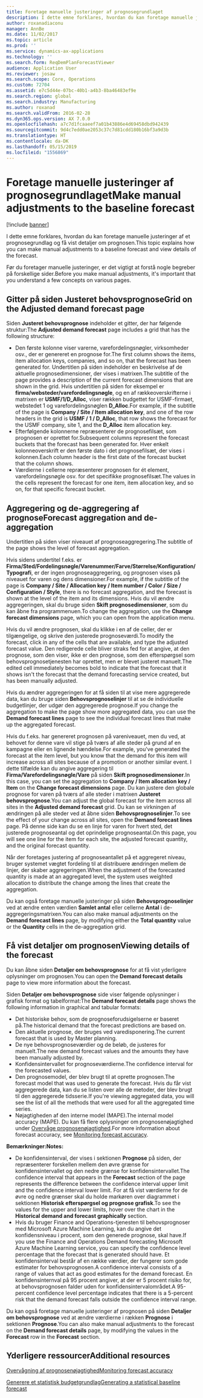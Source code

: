 ```yaml
---
title: Foretage manuelle justeringer af prognosegrundlaget
description: I dette emne forklares, hvordan du kan foretage manuelle justeringer af et prognosegrundlag og få vist detaljer om prognosen.
author: roxanadiaconu
manager: AnnBe
ms.date: 11/02/2017
ms.topic: article
ms.prod: ''
ms.service: dynamics-ax-applications
ms.technology: ''
ms.search.form: ReqDemPlanForecastViewer
audience: Application User
ms.reviewer: josaw
ms.search.scope: Core, Operations
ms.custom: 72704
ms.assetid: e7c5d44e-07bc-40b1-a4b3-8ba46483ef9e
ms.search.region: global
ms.search.industry: Manufacturing
ms.author: roxanad
ms.search.validFrom: 2016-02-28
ms.dyn365.ops.version: AX 7.0.0
ms.openlocfilehash: a7c7d1fcaaeef7a01b43886e4d69458dbd942439
ms.sourcegitcommit: 9d4c7edd0ae2053c37c7d81cdd180b16bf3a9d3b
ms.translationtype: HT
ms.contentlocale: da-DK
ms.lasthandoff: 05/15/2019
ms.locfileid: "1556869"
---
```

# <a name="make-manual-adjustments-to-the-baseline-forecast"></a><span data-ttu-id="353e5-103">Foretage manuelle justeringer af prognosegrundlaget</span><span class="sxs-lookup"><span data-stu-id="353e5-103">Make manual adjustments to the baseline forecast</span></span>

[!include [banner](../includes/banner.md)]

<span data-ttu-id="353e5-104">I dette emne forklares, hvordan du kan foretage manuelle justeringer af et prognosegrundlag og få vist detaljer om prognosen.</span><span class="sxs-lookup"><span data-stu-id="353e5-104">This topic explains how you can make manual adjustments to a baseline forecast and view details of the forecast.</span></span> 

<span data-ttu-id="353e5-105">Før du foretager manuelle justeringer, er det vigtigt at forstå nogle begreber på forskellige sider.</span><span class="sxs-lookup"><span data-stu-id="353e5-105">Before you make manual adjustments, it's important that you understand a few concepts on various pages.</span></span>

## <a name="grid-on-the-adjusted-demand-forecast-page"></a><span data-ttu-id="353e5-106">Gitter på siden Justeret behovsprognose</span><span class="sxs-lookup"><span data-stu-id="353e5-106">Grid on the Adjusted demand forecast page</span></span>
<span data-ttu-id="353e5-107">Siden **Justeret behovsprognose** indeholder et gitter, der har følgende struktur:</span><span class="sxs-lookup"><span data-stu-id="353e5-107">The **Adjusted demand forecast** page includes a grid that has the following structure:</span></span>

-   <span data-ttu-id="353e5-108">Den første kolonne viser varerne, varefordelingsnøgler, virksomheder osv., der er genereret en prognose for.</span><span class="sxs-lookup"><span data-stu-id="353e5-108">The first column shows the items, item allocation keys, companies, and so on, that the forecast has been generated for.</span></span> <span data-ttu-id="353e5-109">Undertitlen på siden indeholder en beskrivelse af de aktuelle prognosedimensioner, der vises i matrixen.</span><span class="sxs-lookup"><span data-stu-id="353e5-109">The subtitle of the page provides a description of the current forecast dimensions that are shown in the grid.</span></span> <span data-ttu-id="353e5-110">Hvis undertitlen på siden for eksempel er **firma/websteder/varefordelingsnøgle**, og en af rækkeoverskrifterne i matrixen er **USMF/1/D\_Alloc**, viser rækken budgettet for USMF-firmaet, webstedet 1 og varefordelingsnøglen **D\_Alloc**.</span><span class="sxs-lookup"><span data-stu-id="353e5-110">For example, if the subtitle of the page is **Company / Site / Item allocation key**, and one of the row headers in the grid is **USMF / 1 / D\_Alloc**, that row shows the forecast for the USMF company, site 1, and the **D\_Alloc** item allocation key.</span></span>
-   <span data-ttu-id="353e5-111">Efterfølgende kolonnerne repræsenterer de prognosefilsæt, som prognosen er oprettet for.</span><span class="sxs-lookup"><span data-stu-id="353e5-111">Subsequent columns represent the forecast buckets that the forecast has been generated for.</span></span> <span data-ttu-id="353e5-112">Hver enkelt kolonneoverskrift er den første dato i det prognosefilsæt, der vises i kolonnen.</span><span class="sxs-lookup"><span data-stu-id="353e5-112">Each column header is the first date of the forecast bucket that the column shows.</span></span>
-   <span data-ttu-id="353e5-113">Værdierne i cellerne repræsenterer prognosen for ét element, varefordelingsnøgle osv. for det specifikke prognosefilsæt.</span><span class="sxs-lookup"><span data-stu-id="353e5-113">The values in the cells represent the forecast for one item, item allocation key, and so on, for that specific forecast bucket.</span></span>

## <a name="forecast-aggregation-and-de-aggregation"></a><span data-ttu-id="353e5-114">Aggregering og de-aggregering af prognose</span><span class="sxs-lookup"><span data-stu-id="353e5-114">Forecast aggregation and de-aggregation</span></span>
<span data-ttu-id="353e5-115">Undertitlen på siden viser niveauet af prognoseaggregering.</span><span class="sxs-lookup"><span data-stu-id="353e5-115">The subtitle of the page shows the level of forecast aggregation.</span></span> 

<span data-ttu-id="353e5-116">Hvis sidens undertitel f.eks. er **Firma/Sted/Fordelingsnøgle/Varenummer/Farve/Størrelse/Konfiguration/Typografi**, er der ingen prognoseaggregering, og prognosen vises på niveauet for varen og dens dimensioner.</span><span class="sxs-lookup"><span data-stu-id="353e5-116">For example, if the subtitle of the page is **Company / Site / Allocation key / Item number / Color / Size / Configuration / Style**, there is no forecast aggregation, and the forecast is shown at the level of the item and its dimensions.</span></span> <span data-ttu-id="353e5-117">Hvis du vil ændre aggregeringen, skal du bruge siden **Skift prognosedimensioner**, som du kan åbne fra programmenuen.</span><span class="sxs-lookup"><span data-stu-id="353e5-117">To change the aggregation, use the **Change forecast dimensions** page, which you can open from the application menu.</span></span> 

<span data-ttu-id="353e5-118">Hvis du vil ændre prognosen, skal du klikke i en af de celler, der er tilgængelige, og skrive den justerede prognoseværdi.</span><span class="sxs-lookup"><span data-stu-id="353e5-118">To modify the forecast, click in any of the cells that are available, and type the adjusted forecast value.</span></span> <span data-ttu-id="353e5-119">Den redigerede celle bliver straks fed for at angive, at den prognose, som den viser, ikke er den prognose, som den efterspørgsel som behovsprognosetjenesten har oprettet, men er blevet justeret manuelt.</span><span class="sxs-lookup"><span data-stu-id="353e5-119">The edited cell immediately becomes bold to indicate that the forecast that it shows isn't the forecast that the demand forecasting service created, but has been manually adjusted.</span></span> 

<span data-ttu-id="353e5-120">Hvis du ændrer aggregeringen for at få siden til at vise mere aggregerede data, kan du bruge siden **Behovsprognoselinjer** til at se de individuelle budgetlinjer, der udgør den aggregerede prognose.</span><span class="sxs-lookup"><span data-stu-id="353e5-120">If you change the aggregation to make the page show more aggregated data, you can use the **Demand forecast lines** page to see the individual forecast lines that make up the aggregated forecast.</span></span> 

<span data-ttu-id="353e5-121">Hvis du f.eks. har genereret prognosen på vareniveauet, men du ved, at behovet for denne vare vil stige på tværs af alle steder på grund af en kampagne eller en lignende hændelse.</span><span class="sxs-lookup"><span data-stu-id="353e5-121">For example, you've generated the forecast at the item level, but you know that the demand for this item will increase across all sites because of a promotion or another similar event.</span></span> <span data-ttu-id="353e5-122">I dette tilfælde kan du angive aggregering til **Firma/Varefordelingsnøgle/Vare** på siden **Skift prognosedimensioner**.</span><span class="sxs-lookup"><span data-stu-id="353e5-122">In this case, you can set the aggregation to **Company / Item allocation key / Item** on the **Change forecast dimensions** page.</span></span> <span data-ttu-id="353e5-123">Du kan justere den globale prognose for varen på tværs af alle steder i matrixen **Justeret behovsprognose**.</span><span class="sxs-lookup"><span data-stu-id="353e5-123">You can adjust the global forecast for the item across all sites in the **Adjusted demand forecast** grid.</span></span> <span data-ttu-id="353e5-124">Du kan se virkningen af ændringen på alle steder ved at åbne siden **Behovsprognoselinjer**.</span><span class="sxs-lookup"><span data-stu-id="353e5-124">To see the effect of your change across all sites, open the **Demand forecast lines** page.</span></span> <span data-ttu-id="353e5-125">På denne side kan du se en linje for varen for hvert sted, det justerede prognoseantal og det oprindelige prognoseantal.</span><span class="sxs-lookup"><span data-stu-id="353e5-125">On this page, you will see one line for the item for each site, the adjusted forecast quantity, and the original forecast quantity.</span></span> 

<span data-ttu-id="353e5-126">Når der foretages justering af prognoseantallet på et aggregeret niveau, bruger systemet vægtet fordeling til at distribuere ændringen mellem de linjer, der skaber aggregeringen.</span><span class="sxs-lookup"><span data-stu-id="353e5-126">When the adjustment of the forecasted quantity is made at an aggregated level, the system uses weighted allocation to distribute the change among the lines that create the aggregation.</span></span> 

<span data-ttu-id="353e5-127">Du kan også foretage manuelle justeringer på siden **Behovsprognoselinjer** ved at ændre enten værdien **Samlet antal** eller cellerne **Antal** i de-aggregeringsmatrixen.</span><span class="sxs-lookup"><span data-stu-id="353e5-127">You can also make manual adjustments on the **Demand forecast lines** page, by modifying either the **Total quantity** value or the **Quantity** cells in the de-aggregation grid.</span></span>

## <a name="viewing-details-of-the-forecast"></a><span data-ttu-id="353e5-128">Få vist detaljer om prognosen</span><span class="sxs-lookup"><span data-stu-id="353e5-128">Viewing details of the forecast</span></span>
<span data-ttu-id="353e5-129">Du kan åbne siden **Detaljer om behovsprognose** for at få vist yderligere oplysninger om prognosen.</span><span class="sxs-lookup"><span data-stu-id="353e5-129">You can open the **Demand forecast details** page to view more information about the forecast.</span></span> 

<span data-ttu-id="353e5-130">Siden **Detaljer om behovsprognose** side viser følgende oplysninger i grafisk format og tabelformat:</span><span class="sxs-lookup"><span data-stu-id="353e5-130">The **Demand forecast details** page shows the following information in graphical and tabular formats:</span></span>

-   <span data-ttu-id="353e5-131">Det historiske behov, som de prognoseforudsigelserne er baseret på.</span><span class="sxs-lookup"><span data-stu-id="353e5-131">The historical demand that the forecast predictions are based on.</span></span>
-   <span data-ttu-id="353e5-132">Den aktuelle prognose, der bruges ved varedisponering.</span><span class="sxs-lookup"><span data-stu-id="353e5-132">The current forecast that is used by Master planning.</span></span>
-   <span data-ttu-id="353e5-133">De nye behovsprognoseværdier og de beløb, de justeres for manuelt.</span><span class="sxs-lookup"><span data-stu-id="353e5-133">The new demand forecast values and the amounts they have been manually adjusted by.</span></span>
-   <span data-ttu-id="353e5-134">Konfidensintervallet for prognoseværdierne.</span><span class="sxs-lookup"><span data-stu-id="353e5-134">The confidence interval for the forecasted values.</span></span>
-   <span data-ttu-id="353e5-135">Den prognosemodel, der blev brugt til at oprette prognosen.</span><span class="sxs-lookup"><span data-stu-id="353e5-135">The forecast model that was used to generate the forecast.</span></span> <span data-ttu-id="353e5-136">Hvis du får vist aggregerede data, kan du se listen over alle de metoder, der blev brugt til den aggregerede tidsserie.</span><span class="sxs-lookup"><span data-stu-id="353e5-136">If you're viewing aggregated data, you will see the list of all the methods that were used for all the aggregated time series.</span></span>
-   <span data-ttu-id="353e5-137">Nøjagtigheden af den interne model (MAPE).</span><span class="sxs-lookup"><span data-stu-id="353e5-137">The internal model accuracy (MAPE).</span></span> <span data-ttu-id="353e5-138">Du kan få flere oplysninger om prognosenøjagtighed under [Overvåge prognosenøjagtighed](monitor-forecast-accuracy.md).</span><span class="sxs-lookup"><span data-stu-id="353e5-138">For more information about forecast accuracy, see [Monitoring forecast accuracy](monitor-forecast-accuracy.md).</span></span>

<span data-ttu-id="353e5-139">**Bemærkninger:**</span><span class="sxs-lookup"><span data-stu-id="353e5-139">**Notes:**</span></span>

-   <span data-ttu-id="353e5-140">De konfidensinterval, der vises i sektionen **Prognose** på siden, der repræsenterer forskellen mellem den øvre grænse for konfidensintervallet og den nedre grænse for konfidensintervallet.</span><span class="sxs-lookup"><span data-stu-id="353e5-140">The confidence interval that appears in the **Forecast** section of the page represents the difference between the confidence interval upper limit and the confidence interval lower limit.</span></span> <span data-ttu-id="353e5-141">For at få vist værdierne for de øvre og nedre grænser skal du holde markøren over diagrammet i sektionen **Historisk efterspørgsel og prognose grafisk**.</span><span class="sxs-lookup"><span data-stu-id="353e5-141">To see the values for the upper and lower limits, hover over the chart in the **Historical demand and forecast graphically** section.</span></span>
-   <span data-ttu-id="353e5-142">Hvis du bruger Finance and Operations-tjenesten til behovsprognoser med Microsoft Azure Machine Learning, kan du angive det konfidensniveau i procent, som den generede prognose, skal have.</span><span class="sxs-lookup"><span data-stu-id="353e5-142">If you use the Finance and Operations Demand forecasting Microsoft Azure Machine Learning service, you can specify the confidence level percentage that the forecast that is generated should have.</span></span> <span data-ttu-id="353e5-143">Et konfidensinterval består af en række værdier, der fungerer som gode estimater for behovsprognosen.</span><span class="sxs-lookup"><span data-stu-id="353e5-143">A confidence interval consists of a range of values that act as good estimates for the demand forecast.</span></span> <span data-ttu-id="353e5-144">En konfidensinternval på 95 procent angiver, at der er 5 procent risiko for, at behovsprognosen falder uden for konfidensintervalområdet.</span><span class="sxs-lookup"><span data-stu-id="353e5-144">A 95-percent confidence level percentage indicates that there is a 5-percent risk that the demand forecast falls outside the confidence interval range.</span></span>

<span data-ttu-id="353e5-145">Du kan også foretage manuelle justeringer af prognosen på siden **Detaljer om behovsprognose** ved at ændre værdierne i rækken **Prognose** i sektionen **Prognose**.</span><span class="sxs-lookup"><span data-stu-id="353e5-145">You can also make manual adjustments to the forecast on the **Demand forecast details** page, by modifying the values in the **Forecast** row in the **Forecast** section.</span></span>

<a name="additional-resources"></a><span data-ttu-id="353e5-146">Yderligere ressourcer</span><span class="sxs-lookup"><span data-stu-id="353e5-146">Additional resources</span></span>
--------

[<span data-ttu-id="353e5-147">Overvågning af prognosenøjagtighed</span><span class="sxs-lookup"><span data-stu-id="353e5-147">Monitoring forecast accuracy</span></span>](monitor-forecast-accuracy.md)

[<span data-ttu-id="353e5-148">Generere et statistisk budgetgrundlag</span><span class="sxs-lookup"><span data-stu-id="353e5-148">Generating a statistical baseline forecast</span></span>](generate-statistical-baseline-forecast.md)



